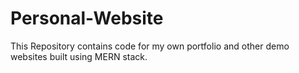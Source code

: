 # Personal-Website
This Repository contains code for my own portfolio and other demo websites built using MERN stack.

